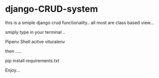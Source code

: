# django-CRUD-system

this is a smiple django crud functionality..
all most are class based view...

smiply type in your terminal .. 

Pipenv Shell acitve vituralenv 

then .....

pip install requirements.txt 

Enjoy...
